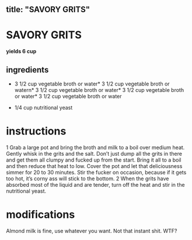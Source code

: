 

	
title: "SAVORY GRITS"
---
# SAVORY GRITS
#### yields 6 cup
## ingredients
* 3 1/2 cup vegetable broth or water* 3 1/2 cup vegetable broth or watern* 3 1/2 cup vegetable broth or water* 3 1/2 cup vegetable broth or water* 3 1/2 cup vegetable broth or water

* 1/4 cup nutritional yeast

# instructions
1 Grab a large pot and bring the broth and milk to a boil over medium heat. Gently whisk in the grits and the salt. Don’t just dump all the grits in there and get them all clumpy and fucked up from the start. Bring it all to a boil and then reduce that heat to low. Cover the pot and let that deliciousness simmer for 20 to 30 minutes. Stir the fucker on occasion, because if it gets too hot, it’s corny ass will stick to the bottom.
2 When the grits have absorbed most of the liquid and are tender, turn off the heat and stir in the nutritional yeast.

# modifications

Almond milk is fine, use whatever you want.
 Not that instant shit.
 WTF?
	

